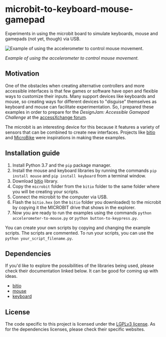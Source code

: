 # microbit-to-keyboard-mouse-gamepad

Experiments in using the microbit board to simulate keyboards, mouse and gamepads (not yet, though) via USB.

![Example of using the accelerometer to control mouse movement.](microbit-mouse-smaller.gif)

_Example of using the accelerometer to control mouse movement._

## Motivation

One of the obstacles when creating alternative controllers and more accessible interfaces is that few games or software have open and flexible ways to customize their inputs. Many support devices like keyboards and mouse, so creating ways for different devices to "disguise" themselves as keyboard and mouse can facilitate experimentation. So, I prepared these examples in order to prepare for the _DesignJam: Accessible Gamepad Challenge_ at the [accessXchange forum](https://www.accessxchangeforum.com/).

The microbit is an interesting device for this because it features a variety of sensors that can be combined to create new interfaces. Projects like [bitio](https://github.com/whaleygeek/bitio) and [MicroBike](https://github.com/musabkilic/MicroBike) were inspirations in making these examples.

## Installation guide

1. Install Python 3.7 and the `pip` package manager.
2. Install the mouse and keyboard libraries by running the commands `pip install mouse` and `pip install keyboard` from a terminal window.
3. Download [bitio](https://github.com/whaleygeek/bitio) library.
4. Copy the `microbit` folder from the `bitio` folder to the same folder where you will be creating your scripts.
5. Connect the microbit to the computer via USB.
6. Flash the `bitio.hex` (on the `bitio` folder you downloaded) to the microbit by copying it the MICROBIT drive that shows in the explorer.
7. Now you are ready to run the examples using the commands `python accelerometer-to-mouse.py` or `python button-to-keypress.py`.

You can create your own scripts by copying and changing the example scripts. The scripts are commented. To run your scripts, you can use the `python your_script_filename.py`.

## Dependencies

If you'd like to explore the possibilities of the libraries being used, please check their documentation linked below. It can be good for coming up with ideas.

- [bitio](https://github.com/whaleygeek/bitio)
- [mouse](https://github.com/boppreh/mouse)
- [keyboard](https://github.com/boppreh/keyboard)

## License

The code specific to this project is licensed under the [LGPLv3 license](https://choosealicense.com/licenses/lgpl-3.0/). As for the dependencies licenses, please check their specific websites.